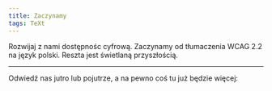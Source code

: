 ```yaml
---
title: Zaczynamy
tags: TeXt
---
```


Rozwijaj z nami dostępnośc cyfrową. Zaczynamy od tłumaczenia WCAG 2.2 na język polski. Reszta jest świetlaną przyszłością. 



<!--more-->

---

Odwiedź nas jutro lub pojutrze, a na pewno coś tu już będzie więcej:


